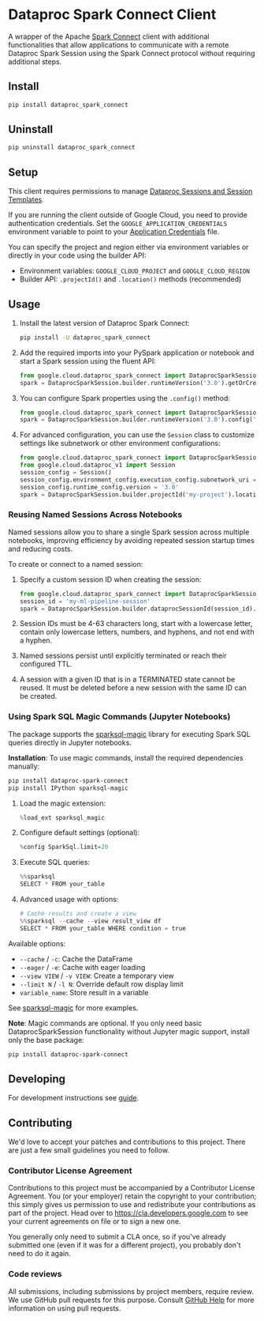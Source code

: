 # Dataproc Spark Connect Client

A wrapper of the Apache [Spark Connect](https://spark.apache.org/spark-connect/)
client with additional functionalities that allow applications to communicate
with a remote Dataproc Spark Session using the Spark Connect protocol without
requiring additional steps.

## Install

```sh
pip install dataproc_spark_connect
```

## Uninstall

```sh
pip uninstall dataproc_spark_connect
```

## Setup

This client requires permissions to
manage [Dataproc Sessions and Session Templates](https://cloud.google.com/dataproc-serverless/docs/concepts/iam).

If you are running the client outside of Google Cloud, you need to provide
authentication credentials. Set the `GOOGLE_APPLICATION_CREDENTIALS` environment
variable to point to
your [Application Credentials](https://cloud.google.com/docs/authentication/provide-credentials-adc)
file.

You can specify the project and region either via environment variables or directly
in your code using the builder API:

* Environment variables: `GOOGLE_CLOUD_PROJECT` and `GOOGLE_CLOUD_REGION`
* Builder API: `.projectId()` and `.location()` methods (recommended)

## Usage

1. Install the latest version of Dataproc Spark Connect:

   ```sh
   pip install -U dataproc_spark_connect
   ```

2. Add the required imports into your PySpark application or notebook and start
   a Spark session using the fluent API:

   ```python
   from google.cloud.dataproc_spark_connect import DataprocSparkSession
   spark = DataprocSparkSession.builder.runtimeVersion('3.0').getOrCreate()
   ```

3. You can configure Spark properties using the `.config()` method:

   ```python
   from google.cloud.dataproc_spark_connect import DataprocSparkSession
   spark = DataprocSparkSession.builder.runtimeVersion('3.0').config('spark.executor.memory', '4g').config('spark.executor.cores', '2').getOrCreate()
   ```

4. For advanced configuration, you can use the `Session` class to customize
   settings like subnetwork or other environment configurations:

   ```python
   from google.cloud.dataproc_spark_connect import DataprocSparkSession
   from google.cloud.dataproc_v1 import Session
   session_config = Session()
   session_config.environment_config.execution_config.subnetwork_uri = '<subnet>'
   session_config.runtime_config.version = '3.0'
   spark = DataprocSparkSession.builder.projectId('my-project').location('us-central1').dataprocSessionConfig(session_config).getOrCreate()
   ```

### Reusing Named Sessions Across Notebooks

Named sessions allow you to share a single Spark session across multiple notebooks, improving efficiency by avoiding repeated session startup times and reducing costs.

To create or connect to a named session:

1. Specify a custom session ID when creating the session:

   ```python
   from google.cloud.dataproc_spark_connect import DataprocSparkSession
   session_id = 'my-ml-pipeline-session'
   spark = DataprocSparkSession.builder.dataprocSessionId(session_id).runtimeVersion('3.0').getOrCreate()
   ```

2. Session IDs must be 4-63 characters long, start with a lowercase letter, contain only lowercase letters, numbers, and hyphens, and not end with a hyphen.

3. Named sessions persist until explicitly terminated or reach their configured TTL.

4. A session with a given ID that is in a TERMINATED state cannot be reused. It must be deleted before a new session with the same ID can be created.

### Using Spark SQL Magic Commands (Jupyter Notebooks)

The package supports the [sparksql-magic](https://github.com/cryeo/sparksql-magic) library for executing Spark SQL queries directly in Jupyter notebooks.

**Installation**: To use magic commands, install the required dependencies manually:
```bash
pip install dataproc-spark-connect
pip install IPython sparksql-magic
```

1. Load the magic extension:
   ```python
   %load_ext sparksql_magic
   ```

2. Configure default settings (optional):
   ```python
   %config SparkSql.limit=20
   ```

3. Execute SQL queries:
   ```python
   %%sparksql
   SELECT * FROM your_table
   ```

4. Advanced usage with options:
   ```python
   # Cache results and create a view
   %%sparksql --cache --view result_view df
   SELECT * FROM your_table WHERE condition = true
   ```

Available options:
- `--cache` / `-c`: Cache the DataFrame
- `--eager` / `-e`: Cache with eager loading
- `--view VIEW` / `-v VIEW`: Create a temporary view
- `--limit N` / `-l N`: Override default row display limit
- `variable_name`: Store result in a variable

See [sparksql-magic](https://github.com/cryeo/sparksql-magic) for more examples.

**Note**: Magic commands are optional. If you only need basic DataprocSparkSession functionality without Jupyter magic support, install only the base package:
```bash
pip install dataproc-spark-connect
```

## Developing

For development instructions see [guide](DEVELOPING.md).

## Contributing

We'd love to accept your patches and contributions to this project. There are
just a few small guidelines you need to follow.

### Contributor License Agreement

Contributions to this project must be accompanied by a Contributor License
Agreement. You (or your employer) retain the copyright to your contribution;
this simply gives us permission to use and redistribute your contributions as
part of the project. Head over to <https://cla.developers.google.com> to see
your current agreements on file or to sign a new one.

You generally only need to submit a CLA once, so if you've already submitted one
(even if it was for a different project), you probably don't need to do it
again.

### Code reviews

All submissions, including submissions by project members, require review. We
use GitHub pull requests for this purpose. Consult
[GitHub Help](https://help.github.com/articles/about-pull-requests/) for more
information on using pull requests.
